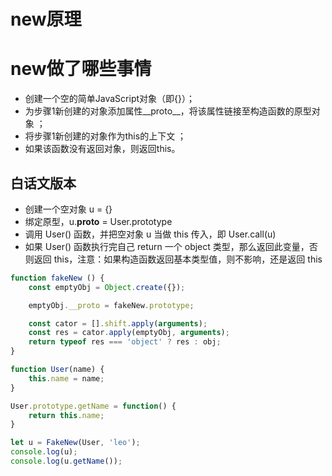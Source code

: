 # new原理
# new做了哪些事情

- 创建一个空的简单JavaScript对象（即{}）；
- 为步骤1新创建的对象添加属性__proto__，将该属性链接至构造函数的原型对象 ；
- 将步骤1新创建的对象作为this的上下文 ；
- 如果该函数没有返回对象，则返回this。

## 白话文版本

- 创建一个空对象 u = {}
- 绑定原型，u.__proto__ = User.prototype
- 调用 User() 函数，并把空对象 u 当做 this 传入，即 User.call(u)
- 如果 User() 函数执行完自己 return 一个 object 类型，那么返回此变量，否则返回 this，注意：如果构造函数返回基本类型值，则不影响，还是返回 this

```js
function fakeNew () {
    const emptyObj = Object.create({});

    emptyObj.__proto = fakeNew.prototype;

    const cator = [].shift.apply(arguments);
    const res = cator.apply(emptyObj, arguments);
    return typeof res === 'object' ? res : obj;
}

function User(name) {
    this.name = name;
}

User.prototype.getName = function() {
    return this.name;
}

let u = FakeNew(User, 'leo');
console.log(u);
console.log(u.getName());
```
